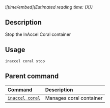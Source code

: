 *![time/embed](Estimated reading time: {X})*

## Description

Stop the InAccel Coral container

## Usage

```text
inaccel coral stop
```

## Parent command

| Command                         | Description             |
| :------------------------------ | :---------------------- |
| [` inaccel coral `](command.md) | Manages coral container |
